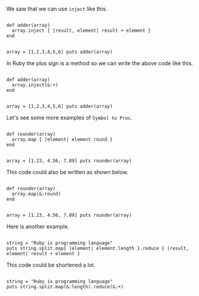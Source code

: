 We saw that we can use `inject` like this.

<Editor lang="ruby">
<code>
def adder(array)
  array.inject { |result, element| result + element }
end

array = [1,2,3,4,5,6]
puts adder(array)
</code>
</Editor>

In Ruby the plus sign is a method so we can write the above code like this.

<Editor lang="ruby">
<code>
def adder(array)
  array.inject(&:+)
end

array = [1,2,3,4,5,6]
puts adder(array)
</code>
</Editor>

Let's see some more examples of `Symbol to Proc`.

<Editor lang="ruby">
<code>
def rounder(array)
  array.map { |element| element.round }
end

array = [1.23, 4.56, 7.89]
puts rounder(array)
</code>
</Editor>

This code could also be written as shown below.

<Editor lang="ruby">
<code>
def rounder(array)
  array.map(&:round)
end

array = [1.23, 4.56, 7.89]
puts rounder(array)
</code>
</Editor>

Here is another example.

<Editor lang="ruby">
<code>
string = "Ruby is programming language"
puts string.split.map{ |element| element.length }.reduce { |result, element| result + element }
</code>
</Editor>

This code could be shortened a lot.

<Editor lang="ruby">
<code>
string = "Ruby is programming language"
puts string.split.map(&:length).reduce(&:+)
</code>
</Editor>